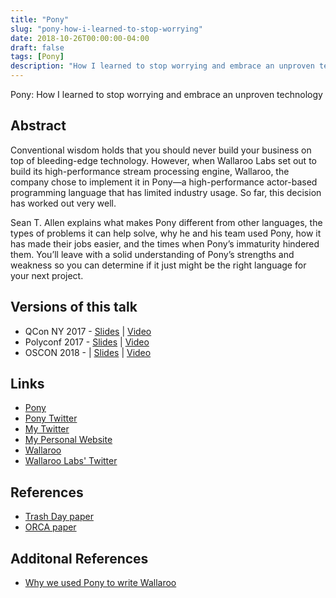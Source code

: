 ```yaml
---
title: "Pony"
slug: "pony-how-i-learned-to-stop-worrying"
date: 2018-10-26T00:00:00-04:00
draft: false
tags: [Pony]
description: "How I learned to stop worrying and embrace an unproven technology."
---
```

Pony: How I learned to stop worrying and embrace an unproven technology

## Abstract

Conventional wisdom holds that you should never build your business on top of bleeding-edge technology. However, when Wallaroo Labs set out to build its high-performance stream processing engine, Wallaroo, the company chose to implement it in Pony—a high-performance actor-based programming language that has limited industry usage. So far, this decision has worked out very well.

Sean T. Allen explains what makes Pony different from other languages, the types of problems it can help solve, why he and his team used Pony, how it has made their jobs easier, and the times when Pony’s immaturity hindered them. You’ll leave with a solid understanding of Pony’s strengths and weakness so you can determine if it just might be the right language for your next project.

## Versions of this talk

- QCon NY 2017 - [Slides](https://speakerdeck.com/seantallen/pony-how-i-learned-to-stop-worrying-and-embrace-an-unproven-technology) | [Video](https://www.infoq.com/presentations/pony-wallaroo)
- Polyconf 2017 - [Slides](https://speakerdeck.com/seantallen/why-pony) | [Video](https://www.youtube.com/watch?v=0XFhTrtOGK4)
- OSCON 2018 - | [Slides](https://speakerdeck.com/seantallen/pony-how-i-learned-to-stop-worrying-and-embrace-an-unproven-technology-oscon-2018) | [Video](https://youtu.be/GigBhej1gfI)

## Links

* [Pony](https://www.ponylang.org/)
* [Pony Twitter](https://twitter.com/ponylang)
* [My Twitter](https://twitter.com/seantallen)
* [My Personal Website](https://www.monkeysnatchbanana.com/)
* [Wallaroo](https://github.com/wallaroolabs/wallaroo)
* [Wallaroo Labs' Twitter](https://twitter.com/wallaroolabs)

## References

- [Trash Day paper](https://www.usenix.org/system/files/conference/hotos15/hotos15-paper-maas.pdf)
- [ORCA paper](https://www.ponylang.org/media/papers/OGC.pdf)

## Additonal References

- [Why we used Pony to write Wallaroo](https://blog.wallaroolabs.com/2017/10/why-we-used-pony-to-write-wallaroo/)

